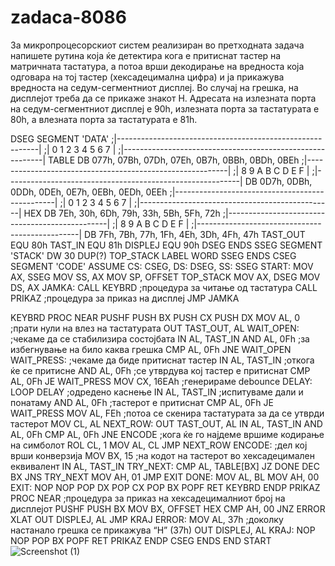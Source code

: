 # zadaca-8086
За микропроцесорскиот систем реализиран во претходната задача напишете рутина која ќе детектира кога е притиснат тастер на матричната тастатура, а потоа врши декодирање на вредноста која одговара на тој тастер (хексадецимална цифра) и ја прикажува вредноста на седум-сегментниот дисплеј. Во случај на грешка, на дисплејот треба да се прикаже знакот H. Адресата на излезната порта на седум-сегментниот дисплеј е 90h, излезната порта за тастатурата е 80h, а влезната порта за тастатурата е 81h.



DSEG SEGMENT 'DATA'
;|----------------------------------------------------------|
;| 0 1 2 3 4 5 6 7 |
;|----------------------------------------------------------|
TABLE DB 077h, 07Bh, 07Dh, 07Eh, 0B7h, 0BBh, 0BDh, 0BEh
;|----------------------------------------------------------|
;| 8 9 A B C D E F |
;|----------------------------------------------------------|
 DB 0D7h, 0DBh, 0DDh, 0DEh, 0E7h, 0EBh, 0EDh, 0EEh
;|------------------------------------------------|
;| 0 1 2 3 4 5 6 7 |
;|------------------------------------------------|
HEX DB 7Eh, 30h, 6Dh, 79h, 33h, 5Bh, 5Fh, 72h
;|------------------------------------------------|
;| 8 9 A B C D E F |
;|------------------------------------------------|
 DB 7Fh, 7Bh, 77h, 1Fh, 4Eh, 3Dh, 4Fh, 47h
 TAST_OUT EQU 80h
 TAST_IN EQU 81h
 DISPLEJ EQU 90h
DSEG ENDS
SSEG SEGMENT 'STACK'
 DW 30 DUP(?)
 TOP_STACK LABEL WORD
SSEG ENDS
CSEG SEGMENT 'CODE'
 ASSUME CS: CSEG, DS: DSEG, SS: SSEG
START:
 MOV AX, SSEG
 MOV SS, AX
 MOV SP, OFFSET TOP_STACK
 MOV AX, DSEG
 MOV DS, AX
JAMKA:
 CALL KEYBRD ;процедура за читање од тастатура
 CALL PRIKAZ ;процедура за приказ на дисплеј
 JMP JAMKA

KEYBRD PROC NEAR
 PUSHF
 PUSH BX
 PUSH CX
 PUSH DX
 MOV AL, 0 ;прати нули на влез на тастатурата
 OUT TAST_OUT, AL
WAIT_OPEN: ;чекаме да се стабилизира состојбата
 IN AL, TAST_IN
 AND AL, 0Fh ;за избегнување на било каква грешка
 CMP AL, 0Fh
 JNE WAIT_OPEN
WAIT_PRESS: ;чекаме да биде притиснат тастер
 IN AL, TAST_IN ;откога ќе се притисне
 AND AL, 0Fh ;се утврдува кој тастер е притиснат
 CMP AL, 0Fh
 JE WAIT_PRESS
 MOV CX, 16EAh ;генерираме debounce
DELAY: LOOP DELAY ;одредено каснење
 IN AL, TAST_IN ;испитуваме дали и понатаму
 AND AL, 0Fh ;тастерот е притиснат
 CMP AL, 0Fh
 JE WAIT_PRESS
 MOV AL, FEh ;потоа се скенира тастатурата за да се утврди тастерот
 MOV CL, AL
NEXT_ROW:
 OUT TAST_OUT, AL
 IN AL, TAST_IN
 AND AL, 0Fh
 CMP AL, 0Fh
 JNE ENCODE ;кога ќе го најдеме вршиме кодирање на симболот
 ROL CL, 1
 MOV AL, CL
 JMP NEXT_ROW
ENCODE: ;дел кој врши конверзија
 MOV BX, 15 ;на кодот на тастерот во хексадецимален еквивалент
 IN AL, TAST_IN
TRY_NEXT:
 CMP AL, TABLE[BX]
 JZ DONE
 DEC BX
 JNS TRY_NEXT
 MOV AH, 01
 JMP EXIT
DONE: MOV AL, BL
 MOV AH, 00
EXIT: NOP
 NOP
 POP DX
 POP CX
 POP BX
 POPF
 RET
KEYBRD ENDP
PRIKAZ PROC NEAR ;процедура за приказ на хексадецималниот број на дисплејот
 PUSHF
 PUSH BX
 MOV BX, OFFSET HEX
 CMP AH, 00
 JNZ ERROR
 XLAT
 OUT DISPLEJ, AL
 JMP KRAJ
ERROR: MOV AL, 37h ;доколку настанало грешка се прикажува “H” (37h)
 OUT DISPLEJ, AL
KRAJ: NOP
 NOP
 POP BX
 POPF
 RET
PRIKAZ ENDP
CSEG ENDS
 END START 
 ![Screenshot (1)](  https://github.com/TrajceStudent/zadaca-8086/blob/main/Diagram%208086%201.png  )
